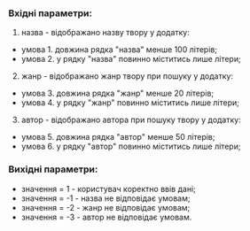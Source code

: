 ### Вхідні параметри:
1. назва - відображано назву твору у додатку:
- умова 1. довжина рядка "назва" менше 100 літерів;
- умова 2. у рядку "назва" повинно міститись лише літери;
2. жанр - відображано жанр твору при пошуку у додатку:
- умова 3. довжина рядка "жанр" менше 20 літерів;
- умова 4. у рядку "жанр" повинно міститись лише літери;
3. автор - відображано автора при пошуку твору у додатку:
- умова 5. довжина рядка "автор" менше 50 літерів;
- умова 6. у рядку "автор" повинно міститись лише літери;
### Вихідні параметри:
- значення = 1 - користувач коректно ввів дані;
- значення = -1 - назва не відповідає умовам;
- значення = -2 - жанр не відповідає умовам;
- значення = -3 - автор не відповідає умовам.
